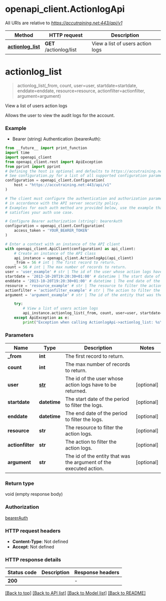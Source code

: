 # openapi_client.ActionlogApi

All URIs are relative to *https://accutraining.net:443/api/v1*

Method | HTTP request | Description
------------- | ------------- | -------------
[**actionlog_list**](ActionlogApi.md#actionlog_list) | **GET** /actionlog/list | View a list of users action logs


# **actionlog_list**
> actionlog_list(_from, count, user=user, startdate=startdate, enddate=enddate, resource=resource, actionfilter=actionfilter, argument=argument)

View a list of users action logs

Allows the user to view the audit logs for the account.

### Example

* Bearer (string) Authentication (bearerAuth):
```python
from __future__ import print_function
import time
import openapi_client
from openapi_client.rest import ApiException
from pprint import pprint
# Defining the host is optional and defaults to https://accutraining.net:443/api/v1
# See configuration.py for a list of all supported configuration parameters.
configuration = openapi_client.Configuration(
    host = "https://accutraining.net:443/api/v1"
)

# The client must configure the authentication and authorization parameters
# in accordance with the API server security policy.
# Examples for each auth method are provided below, use the example that
# satisfies your auth use case.

# Configure Bearer authorization (string): bearerAuth
configuration = openapi_client.Configuration(
    access_token = 'YOUR_BEARER_TOKEN'
)

# Enter a context with an instance of the API client
with openapi_client.ApiClient(configuration) as api_client:
    # Create an instance of the API class
    api_instance = openapi_client.ActionlogApi(api_client)
    _from = 56 # int | The first record to return.
count = 56 # int | The max number of records to return.
user = 'user_example' # str | The id of the user whose action logs have to be returned. (optional)
startdate = '2013-10-20T19:20:30+01:00' # datetime | The start date of the period to filter the logs. (optional)
enddate = '2013-10-20T19:20:30+01:00' # datetime | The end date of the period to filter the logs. (optional)
resource = 'resource_example' # str | The resource to filter the action logs. (optional)
actionfilter = 'actionfilter_example' # str | The action to filter the action logs. (optional)
argument = 'argument_example' # str | The id of the entity that was the argument of the executed action. (optional)

    try:
        # View a list of users action logs
        api_instance.actionlog_list(_from, count, user=user, startdate=startdate, enddate=enddate, resource=resource, actionfilter=actionfilter, argument=argument)
    except ApiException as e:
        print("Exception when calling ActionlogApi->actionlog_list: %s\n" % e)
```

### Parameters

Name | Type | Description  | Notes
------------- | ------------- | ------------- | -------------
 **_from** | **int**| The first record to return. | 
 **count** | **int**| The max number of records to return. | 
 **user** | [**str**](.md)| The id of the user whose action logs have to be returned. | [optional] 
 **startdate** | **datetime**| The start date of the period to filter the logs. | [optional] 
 **enddate** | **datetime**| The end date of the period to filter the logs. | [optional] 
 **resource** | **str**| The resource to filter the action logs. | [optional] 
 **actionfilter** | **str**| The action to filter the action logs. | [optional] 
 **argument** | **str**| The id of the entity that was the argument of the executed action. | [optional] 

### Return type

void (empty response body)

### Authorization

[bearerAuth](../README.md#bearerAuth)

### HTTP request headers

 - **Content-Type**: Not defined
 - **Accept**: Not defined

### HTTP response details
| Status code | Description | Response headers |
|-------------|-------------|------------------|
**200** |  |  -  |

[[Back to top]](#) [[Back to API list]](../README.md#documentation-for-api-endpoints) [[Back to Model list]](../README.md#documentation-for-models) [[Back to README]](../README.md)

